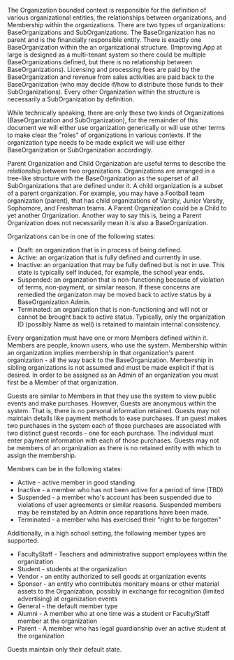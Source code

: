 The Organization bounded context is responsible for the definition of various organizational entities, the relationships between organizations, and Membership within the organizations. There are two types of organizations: BaseOrganizations and SubOrganizations. The BaseOrganization has no parent and is the financially responsible entity. There is exactly one BaseOrganization within the an organizational structure. (Improving.App at large is designed as a multi-tenant system so there could be multiple BaseOrganizations defined, but there is no relationship between BaseOrganizations). Licensing and processing fees are paid by the BaseOrganization and revenue from sales activities are paid back to the BaseOrganization (who may decide if/how to distribute those funds to their SubOrganizations). Every other Organization within the structure is necessarily a SubOrganization by definition. 

While technically speaking, there are only these two kinds of Organizations (BaseOrganization and SubOrganization), for the remainder of this document we will either use organization generically or will use other terms to make clear the "roles" of organizations in various contexts. If the organization type needs to be made explicit we will use either BaseOrganization or SubOrganization accordingly.

Parent Organization and Child Organization are useful terms to describe the relationship between two organizations. Organizations are arranged in a tree-like structure with the BaseOrganization as the superset of all SubOrganizations that are defined under it. A child organization is a subset of a parent organization. For example, you may have a Football team organization (parent), that has child organizations of Varsity, Junior Varsity, Sophomore, and Freshman teams. A Parent Organization could be a Child to yet another Organization. Another way to say this is, being a Parent Organization does not necessarily mean it is also a BaseOrganization.

Organizations can be in one of the following states:
* Draft: an organization that is in process of being defined.
* Active: an organization that is fully defined and currently in use.
* Inactive: an organization that may be fully defined but is not in use. This state is typically self induced, for example, the school year ends.
* Suspended: an organzation that is non-functioning because of violation of terms, non-payment, or similar reason. If these concerns are remedied the organizaton may be moved back to active status by a BaseOrganization Admin.
* Terminated: an organization that is non-functioning and will not or cannot be brought back to active status. Typically, only the organization ID (possibly Name as well) is retained to maintain internal consistency.

Every organization must have one or more Members defined within it. Members are people, known users, who use the system. Membership within an organization implies membership in that organization's parent organization - all the way back to the BaseOrganization. Membership in sibling organizations is not assumed and must be made explicit if that is desired. In order to be assigned as an Admin of an organization you must first be a Member of that organization.

Guests are similar to Members in that they use the system to view public events and make purchases. However, Guests are anonymous within the system. That is, there is no personal information retained. Guests may not maintain details like payment methods to ease purchases. If an guest makes two purchases in the system each of those purchases are associated with two distinct guest records - one for each purchase. The individual must enter payment information with each of those purchases. Guests may not be members of an organization as there is no retained entity with which to assign the membership.

Members can be in the following states:
* Active - active member in good standing
* Inactive - a member who has not been active for a period of time (TBD)
* Suspended - a member who's account has been suspended due to violations of user agreements or similar reasons. Suspended members may be reinstated by an Admin once reparations have been made.
* Terminated - a member who has exercised their "right to be forgotten"

Additionally, in a high school setting, the following member types are supported:
* FacultyStaff - Teachers and administrative support employees within the organization
* Student - students at the organization
* Vendor - an entity authorized to sell goods at organization events
* Sponsor - an entity who contributes monitary means or other material assets to the Organization, possibly in exchange for recognition (limited advertising) at organization events
* General - the default member type
* Alumni - A member who at one time was a student or Faculty/Staff member at the organization
* Parent - A member who has legal guardianship over an active student at the organization

Guests maintain only their default state.
